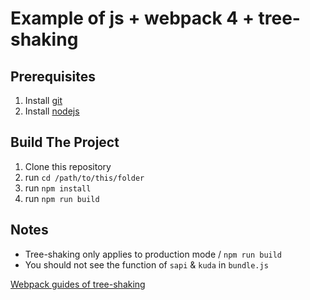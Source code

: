 # Example of js + webpack 4 + tree-shaking

## Prerequisites

1. Install [git](https://git-scm.com/)
1. Install [nodejs](https://nodejs.org/en/download/)

## Build The Project

1. Clone this repository
1. run `cd /path/to/this/folder`
1. run `npm install`
1. run `npm run build`

## Notes

- Tree-shaking only applies to production mode / `npm run build`
- You should not see the function of `sapi` & `kuda` in `bundle.js`

[Webpack guides of tree-shaking](https://webpack.js.org/guides/tree-shaking/)
